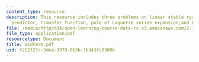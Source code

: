 ```yaml
---
content_type: resource
description: This resource includes three problems on linear stable system, one-step-ahead
  predictor, transfer function, pole of Laguerre series expansion,and Kalman filter.
file: /media/https%3A/open-learning-course-data-rc.s3.amazonaws.com/2-160-identification-estimation-and-learning-spring-2006/f252f27c3dea3978063b7b343fc8300b_midterm.pdf
file_type: application/pdf
resourcetype: Document
title: midterm.pdf
uid: f252f27c-3dea-3978-063b-7b343fc8300b
---
```

